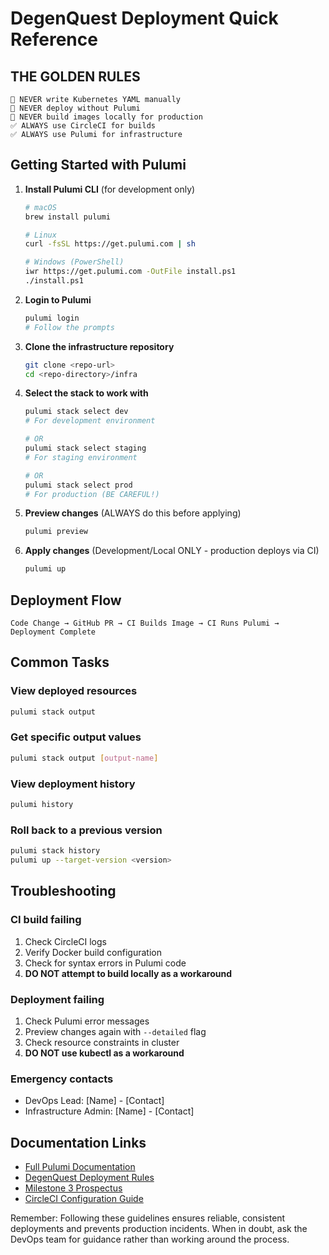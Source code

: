 # DegenQuest Deployment Quick Reference

## THE GOLDEN RULES

```
🚫 NEVER write Kubernetes YAML manually
🚫 NEVER deploy without Pulumi
🚫 NEVER build images locally for production
✅ ALWAYS use CircleCI for builds
✅ ALWAYS use Pulumi for infrastructure
```

## Getting Started with Pulumi

1. **Install Pulumi CLI** (for development only)
   ```bash
   # macOS
   brew install pulumi
   
   # Linux
   curl -fsSL https://get.pulumi.com | sh
   
   # Windows (PowerShell)
   iwr https://get.pulumi.com -OutFile install.ps1
   ./install.ps1
   ```

2. **Login to Pulumi**
   ```bash
   pulumi login
   # Follow the prompts
   ```

3. **Clone the infrastructure repository**
   ```bash
   git clone <repo-url>
   cd <repo-directory>/infra
   ```

4. **Select the stack to work with**
   ```bash
   pulumi stack select dev
   # For development environment
   
   # OR
   pulumi stack select staging
   # For staging environment
   
   # OR
   pulumi stack select prod
   # For production (BE CAREFUL!)
   ```

5. **Preview changes** (ALWAYS do this before applying)
   ```bash
   pulumi preview
   ```

6. **Apply changes** (Development/Local ONLY - production deploys via CI)
   ```bash
   pulumi up
   ```

## Deployment Flow

```
Code Change → GitHub PR → CI Builds Image → CI Runs Pulumi → Deployment Complete
```

## Common Tasks

### View deployed resources
```bash
pulumi stack output
```

### Get specific output values
```bash
pulumi stack output [output-name]
```

### View deployment history
```bash
pulumi history
```

### Roll back to a previous version
```bash
pulumi stack history
pulumi up --target-version <version>
```

## Troubleshooting

### CI build failing
1. Check CircleCI logs
2. Verify Docker build configuration
3. Check for syntax errors in Pulumi code
4. **DO NOT attempt to build locally as a workaround**

### Deployment failing
1. Check Pulumi error messages
2. Preview changes again with `--detailed` flag
3. Check resource constraints in cluster
4. **DO NOT use kubectl as a workaround**

### Emergency contacts
- DevOps Lead: [Name] - [Contact]
- Infrastructure Admin: [Name] - [Contact]

## Documentation Links

- [Full Pulumi Documentation](https://www.pulumi.com/docs/)
- [DegenQuest Deployment Rules](./deployment-rules-checklist.md)
- [Milestone 3 Prospectus](./milestone-3-prospectus.md)
- [CircleCI Configuration Guide](./circleci-config-guide.md)

Remember: Following these guidelines ensures reliable, consistent deployments and prevents production incidents. When in doubt, ask the DevOps team for guidance rather than working around the process. 